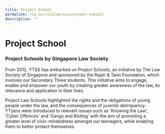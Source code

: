 ```yaml
---
title: Project School
permalink: /co-curriculum/cce/project-school/
description: ""
---
```

# **Project School**

### Project Schools by Singapore Law Society

From 2012, YTSS has embarked on Project Schools, an initiative by The Law Society of Singapore and sponsored by the Rajah & Tann Foundation, which involves our Secondary Three students. This initiative aims to engage, enable and empower our youth by creating greater awareness of the law, its relevance and application in their lives. 

Project Law Schools highlighted the rights and the obligations of young people under the law, and the consequences of juvenile delinquency. YTzens were introduced to relevant issues such as ‘Knowing the Law’, ‘Cyber Offences’ and ‘Gangs and Rioting’ with the aim of promoting a greater level of civic-mindedness amongst our teenagers, while enabling them to better protect themselves.
